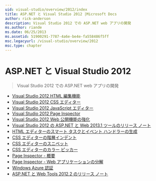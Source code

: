 ```yaml
---
uid: visual-studio/overview/2012/index
title: ASP.NET と Visual Studio 2012 |Microsoft Docs
author: rick-anderson
description: Visual Studio 2012 での ASP.NET web アプリの開発
ms.author: riande
ms.date: 06/25/2013
ms.assetid: 51900291-7787-4a6e-be4e-fa558486f5ff
msc.legacyurl: /visual-studio/overview/2012
msc.type: chapter
---
```

<a name="aspnet-and-visual-studio-2012"></a>ASP.NET と Visual Studio 2012
====================
> Visual Studio 2012 での ASP.NET web アプリの開発


- [Visual Studio 2012 HTML 編集機能](visual-studio-2012-html-editing-features.md)
- [Visual Studio 2012 CSS エディター](visual-studio-2012-css-editor.md)
- [Visual Studio 2012 JavaScript エディター](visual-studio-2012-javascript-editor.md)
- [Visual Studio 2012 Page Inspector](visual-studio-2012-page-inspector.md)
- [Visual Studio 2012 Web 公開機能の強化](visual-studio-2012-web-publishing-improvements.md)
- [Visual Studio 2012 の ASP.NET と Web 2013.1 ツールのリリース ノート](aspnet-and-web-tools-20131-for-visual-studio-2012.md)
- [HTML エディターのスマート タスクとイベント ハンドラーの生成](visual-studio-vnext-videos-html-editor-smart-tasks-and-event-handler-generation.md)
- [CSS エディターの階層インデント](visual-studio-vnext-videos-css-editor-hierarchical-indentation.md)
- [CSS エディターのスニペット](visual-studio-vnext-videos-css-editor-snippets.md)
- [CSS エディターのカラー ピッカー](visual-studio-vnext-videos-css-editor-color-picker.md)
- [Page Inspector - 概要](visual-studio-vnext-videos-page-inspector-introduction.md)
- [Page Inspector - Web アプリケーションの分解](visual-studio-vnext-videos-page-inspector-decomposing-your-web-application.md)
- [Windows Azure 認証](windows-azure-authentication.md)
- [ASP.NET と Web Tools 2012.2 のリリース ノート](aspnet-and-web-tools-20122-release-notes-rtw.md)
